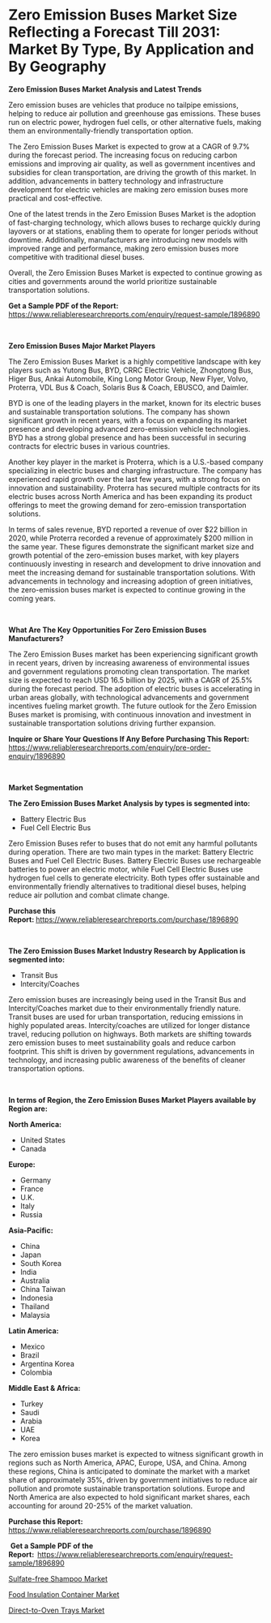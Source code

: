 <p><h1>Zero Emission Buses Market Size Reflecting a Forecast Till 2031: Market By Type, By Application and By Geography</h1></p><p><strong>Zero Emission Buses Market Analysis and Latest Trends</strong></p>
<p><p>Zero emission buses are vehicles that produce no tailpipe emissions, helping to reduce air pollution and greenhouse gas emissions. These buses run on electric power, hydrogen fuel cells, or other alternative fuels, making them an environmentally-friendly transportation option.</p><p>The Zero Emission Buses Market is expected to grow at a CAGR of 9.7% during the forecast period. The increasing focus on reducing carbon emissions and improving air quality, as well as government incentives and subsidies for clean transportation, are driving the growth of this market. In addition, advancements in battery technology and infrastructure development for electric vehicles are making zero emission buses more practical and cost-effective.</p><p>One of the latest trends in the Zero Emission Buses Market is the adoption of fast-charging technology, which allows buses to recharge quickly during layovers or at stations, enabling them to operate for longer periods without downtime. Additionally, manufacturers are introducing new models with improved range and performance, making zero emission buses more competitive with traditional diesel buses.</p><p>Overall, the Zero Emission Buses Market is expected to continue growing as cities and governments around the world prioritize sustainable transportation solutions.</p></p>
<p><strong>Get a Sample PDF of the Report:&nbsp;</strong> <a href="https://www.reliableresearchreports.com/enquiry/request-sample/1896890">https://www.reliableresearchreports.com/enquiry/request-sample/1896890</a></p>
<p>&nbsp;</p>
<p><strong>Zero Emission Buses Major Market Players</strong></p>
<p><p>The Zero Emission Buses Market is a highly competitive landscape with key players such as Yutong Bus, BYD, CRRC Electric Vehicle, Zhongtong Bus, Higer Bus, Ankai Automobile, King Long Motor Group, New Flyer, Volvo, Proterra, VDL Bus & Coach, Solaris Bus & Coach, EBUSCO, and Daimler.</p><p>BYD is one of the leading players in the market, known for its electric buses and sustainable transportation solutions. The company has shown significant growth in recent years, with a focus on expanding its market presence and developing advanced zero-emission vehicle technologies. BYD has a strong global presence and has been successful in securing contracts for electric buses in various countries.</p><p>Another key player in the market is Proterra, which is a U.S.-based company specializing in electric buses and charging infrastructure. The company has experienced rapid growth over the last few years, with a strong focus on innovation and sustainability. Proterra has secured multiple contracts for its electric buses across North America and has been expanding its product offerings to meet the growing demand for zero-emission transportation solutions.</p><p>In terms of sales revenue, BYD reported a revenue of over $22 billion in 2020, while Proterra recorded a revenue of approximately $200 million in the same year. These figures demonstrate the significant market size and growth potential of the zero-emission buses market, with key players continuously investing in research and development to drive innovation and meet the increasing demand for sustainable transportation solutions. With advancements in technology and increasing adoption of green initiatives, the zero-emission buses market is expected to continue growing in the coming years.</p></p>
<p>&nbsp;</p>
<p><strong>What Are The Key Opportunities For Zero Emission Buses Manufacturers?</strong></p>
<p><p>The Zero Emission Buses market has been experiencing significant growth in recent years, driven by increasing awareness of environmental issues and government regulations promoting clean transportation. The market size is expected to reach USD 16.5 billion by 2025, with a CAGR of 25.5% during the forecast period. The adoption of electric buses is accelerating in urban areas globally, with technological advancements and government incentives fueling market growth. The future outlook for the Zero Emission Buses market is promising, with continuous innovation and investment in sustainable transportation solutions driving further expansion.</p></p>
<p><strong>Inquire or Share Your Questions If Any Before Purchasing This Report:</strong> <a href="https://www.reliableresearchreports.com/enquiry/pre-order-enquiry/1896890">https://www.reliableresearchreports.com/enquiry/pre-order-enquiry/1896890</a></p>
<p>&nbsp;</p>
<p><strong>Market Segmentation</strong></p>
<p><strong>The Zero Emission Buses Market Analysis by types is segmented into:</strong></p>
<p><ul><li>Battery Electric Bus</li><li>Fuel Cell Electric Bus</li></ul></p>
<p><p>Zero Emission Buses refer to buses that do not emit any harmful pollutants during operation. There are two main types in the market: Battery Electric Buses and Fuel Cell Electric Buses. Battery Electric Buses use rechargeable batteries to power an electric motor, while Fuel Cell Electric Buses use hydrogen fuel cells to generate electricity. Both types offer sustainable and environmentally friendly alternatives to traditional diesel buses, helping reduce air pollution and combat climate change.</p></p>
<p><strong>Purchase this Report:&nbsp;</strong><a href="https://www.reliableresearchreports.com/purchase/1896890">https://www.reliableresearchreports.com/purchase/1896890</a></p>
<p>&nbsp;</p>
<p><strong>The Zero Emission Buses Market Industry Research by Application is segmented into:</strong></p>
<p><ul><li>Transit Bus</li><li>Intercity/Coaches</li></ul></p>
<p><p>Zero emission buses are increasingly being used in the Transit Bus and Intercity/Coaches market due to their environmentally friendly nature. Transit buses are used for urban transportation, reducing emissions in highly populated areas. Intercity/coaches are utilized for longer distance travel, reducing pollution on highways. Both markets are shifting towards zero emission buses to meet sustainability goals and reduce carbon footprint. This shift is driven by government regulations, advancements in technology, and increasing public awareness of the benefits of cleaner transportation options.</p></p>
<p>&nbsp;</p>
<p><strong>In terms of Region, the Zero Emission Buses Market Players available by Region are:</strong></p>
<p>
    <p> <strong> North America: </strong>
        <ul>
            <li>United States</li>
            <li>Canada</li>
        </ul>
        </p> 
    <p> <strong> Europe: </strong>
        <ul>
            <li>Germany</li>
            <li>France</li>
            <li>U.K.</li>
            <li>Italy</li>
            <li>Russia</li>
        </ul>
        </p> 
    <p> <strong> Asia-Pacific: </strong>
        <ul>
            <li>China</li>
            <li>Japan</li>
            <li>South Korea</li>
            <li>India</li>
            <li>Australia</li>
            <li>China Taiwan</li>
            <li>Indonesia</li>
            <li>Thailand</li>
            <li>Malaysia</li>
        </ul>
        </p> 
    <p> <strong> Latin America: </strong>
        <ul>
            <li>Mexico</li>
            <li>Brazil</li>
            <li>Argentina Korea</li>
            <li>Colombia</li>
        </ul>
        </p> 
    <p> <strong> Middle East & Africa: </strong>
        <ul>
            <li>Turkey</li>
            <li>Saudi</li>
            <li>Arabia</li>
            <li>UAE</li>
            <li>Korea</li>
        </ul>
    </p>
    </p>
<p><p>The zero emission buses market is expected to witness significant growth in regions such as North America, APAC, Europe, USA, and China. Among these regions, China is anticipated to dominate the market with a market share of approximately 35%, driven by government initiatives to reduce air pollution and promote sustainable transportation solutions. Europe and North America are also expected to hold significant market shares, each accounting for around 20-25% of the market valuation.</p></p>
<p><strong>Purchase this Report: </strong><a href="https://www.reliableresearchreports.com/purchase/1896890">https://www.reliableresearchreports.com/purchase/1896890</a></p>
<p>&nbsp;<strong>Get a Sample PDF of the Report:&nbsp;&nbsp;</strong><a href="https://www.reliableresearchreports.com/enquiry/request-sample/1896890">https://www.reliableresearchreports.com/enquiry/request-sample/1896890</a></p>
<p><strong></strong></p>
<p><p><a href="https://view.publitas.com/reportprime-1/sulfate-free-shampoo-market-dynamics-2023-2030-also-about-its-market-trends-projections-and-opportunities/">Sulfate-free Shampoo Market</a></p><p><a href="https://view.publitas.com/reportprime-1/food-insulation-container-market-size-market-trends-and-growth-outlook-forecasted-for-period-from-2023-to-2030/">Food Insulation Container Market</a></p><p><a href="https://view.publitas.com/reportprime-1/global-direct-to-oven-trays-market-by-types-applications-and-major-players-with-regional-growth-rate-analysis-and-development-situation-from-2023-to-2030/">Direct-to-Oven Trays Market</a></p></p>